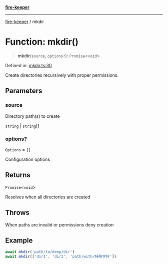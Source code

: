 [**fire-keeper**](../README.md)

***

[fire-keeper](../README.md) / mkdir

# Function: mkdir()

> **mkdir**(`source`, `options?`): `Promise`\<`void`\>

Defined in: [mkdir.ts:30](https://github.com/phonowell/fire-keeper/blob/main/src/mkdir.ts#L30)

Create directories recursively with proper permissions.

## Parameters

### source

Directory path(s) to create

`string` | `string`[]

### options?

`Options` = `{}`

Configuration options

## Returns

`Promise`\<`void`\>

Resolves when all directories are created

## Throws

When paths are invalid or permissions deny creation

## Example

```typescript
await mkdir('path/to/deep/dir')
await mkdir(['dir1', 'dir2', 'path/with/特殊字符'])
```
